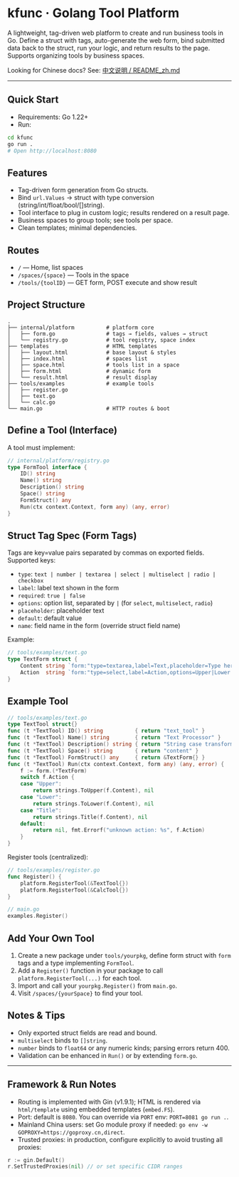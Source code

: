 # kfunc · Golang Tool Platform

A lightweight, tag-driven web platform to create and run business tools in Go. Define a struct with tags, auto-generate the web form, bind submitted data back to the struct, run your logic, and return results to the page. Supports organizing tools by business spaces.

Looking for Chinese docs? See: [中文说明 / README_zh.md](README_zh.md)

---

## Quick Start

- Requirements: Go 1.22+
- Run:

```bash
cd kfunc
go run .
# Open http://localhost:8080
```

## Features

- Tag-driven form generation from Go structs.
- Bind `url.Values` → struct with type conversion (string/int/float/bool/[]string).
- Tool interface to plug in custom logic; results rendered on a result page.
- Business spaces to group tools; see tools per space.
- Clean templates; minimal dependencies.

## Routes

- `/` — Home, list spaces
- `/spaces/{space}` — Tools in the space
- `/tools/{toolID}` — GET form, POST execute and show result

## Project Structure

```
.
├── internal/platform          # platform core
│   ├── form.go                # tags → fields, values → struct
│   └── registry.go            # tool registry, space index
├── templates                  # HTML templates
│   ├── layout.html            # base layout & styles
│   ├── index.html             # spaces list
│   ├── space.html             # tools list in a space
│   ├── form.html              # dynamic form
│   └── result.html            # result display
├── tools/examples             # example tools
│   ├── register.go
│   ├── text.go
│   └── calc.go
└── main.go                    # HTTP routes & boot
```

## Define a Tool (Interface)

A tool must implement:

```go
// internal/platform/registry.go
type FormTool interface {
    ID() string
    Name() string
    Description() string
    Space() string
    FormStruct() any
    Run(ctx context.Context, form any) (any, error)
}
```

## Struct Tag Spec (Form Tags)

Tags are key=value pairs separated by commas on exported fields. Supported keys:

- `type`: `text | number | textarea | select | multiselect | radio | checkbox`
- `label`: label text shown in the form
- `required`: `true | false`
- `options`: option list, separated by `|` (for `select`, `multiselect`, `radio`)
- `placeholder`: placeholder text
- `default`: default value
- `name`: field name in the form (override struct field name)

Example:

```go
// tools/examples/text.go
type TextForm struct {
    Content string `form:"type=textarea,label=Text,placeholder=Type here,required=true"`
    Action  string `form:"type=select,label=Action,options=Upper|Lower|Title,required=true"`
}
```

## Example Tool

```go
// tools/examples/text.go
type TextTool struct{}
func (t *TextTool) ID() string          { return "text_tool" }
func (t *TextTool) Name() string        { return "Text Processor" }
func (t *TextTool) Description() string { return "String case transforms" }
func (t *TextTool) Space() string       { return "content" }
func (t *TextTool) FormStruct() any     { return &TextForm{} }
func (t *TextTool) Run(ctx context.Context, form any) (any, error) {
    f := form.(*TextForm)
    switch f.Action {
    case "Upper":
        return strings.ToUpper(f.Content), nil
    case "Lower":
        return strings.ToLower(f.Content), nil
    case "Title":
        return strings.Title(f.Content), nil
    default:
        return nil, fmt.Errorf("unknown action: %s", f.Action)
    }
}
```

Register tools (centralized):

```go
// tools/examples/register.go
func Register() {
    platform.RegisterTool(&TextTool{})
    platform.RegisterTool(&CalcTool{})
}

// main.go
examples.Register()
```

## Add Your Own Tool

1) Create a new package under `tools/yourpkg`, define form struct with `form` tags and a type implementing `FormTool`.
2) Add a `Register()` function in your package to call `platform.RegisterTool(...)` for each tool.
3) Import and call your `yourpkg.Register()` from `main.go`.
4) Visit `/spaces/{yourSpace}` to find your tool.

## Notes & Tips

- Only exported struct fields are read and bound.
- `multiselect` binds to `[]string`.
- `number` binds to `float64` or any numeric kinds; parsing errors return 400.
- Validation can be enhanced in `Run()` or by extending `form.go`.
 
---
 
## Framework & Run Notes
 
 - Routing is implemented with Gin (v1.9.1); HTML is rendered via `html/template` using embedded templates (`embed.FS`).
 - Port: default is `8080`. You can override via `PORT` env: `PORT=8081 go run .`.
 - Mainland China users: set Go module proxy if needed: `go env -w GOPROXY=https://goproxy.cn,direct`.
 - Trusted proxies: in production, configure explicitly to avoid trusting all proxies:
 
 ```go
 r := gin.Default()
 r.SetTrustedProxies(nil) // or set specific CIDR ranges
 ```